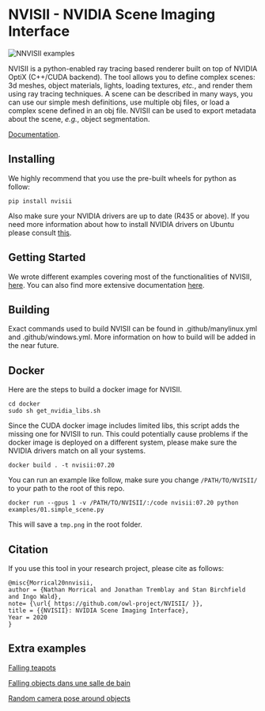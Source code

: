 # NVISII - NVIDIA Scene Imaging Interface

![NNVISII examples](https://i.imgur.com/A3MDFzy.png)

NVISII is a python-enabled ray tracing based renderer built on top of NVIDIA OptiX (C++/CUDA backend). 
The tool allows you to define complex scenes: 3d meshes, object materials, lights, loading textures, _etc._, and render 
them using ray tracing techniques. 
A scene can be described in many ways, you can use our simple mesh definitions, use multiple obj files, or 
load a complex scene defined in an obj file.
NVISII can be used to export metadata about the scene, _e.g._, object segmentation. 

[Documentation](https://www.nnvisii.com).

<!--
This library provides a simple, primarily python-user targeted, interface to rendering images of a virtual scene. Its key cornerstones are:

a) a relatively simple, RTX/OptiX-accelerated path tracer, and
b) a interface (available in both python and C) for declaring a scene, doing basic modifications to it, and rendering images

 The two primary goals of this lirary are
a) ease of use (in particular, for non-expert users, and from languages like python), and
b) ease of deployment (ie, allowing headless rendering, minimal dependenies, etc).
To be clear: This is an academic and research renderer. There will be more sophisticated renderers out there, as well as faster ones, better ones, etc;
the goal of _this_ project is to offer something that's easy to get started with.
 -->
## Installing

We highly recommend that you use the pre-built wheels for python as follow: 
```
pip install nvisii
```
Also make sure your NVIDIA drivers are up to date (R435 or above).
If you need more information about how to install NVIDIA drivers on Ubuntu please consult
[this](https://ingowald.blog/installing-the-latest-nvidia-driver-cuda-and-optix-on-linux-ubuntu-18-04/).


## Getting Started 

We wrote different examples covering most of the functionalities of NVISII, [here](examples/). 
You can also find more extensive documentation [here](https://www.nnvisii.com).

## Building 

Exact commands used to build NVISII can be found in .github/manylinux.yml and .github/windows.yml.
More information on how to build will be added in the near future. 

<!-- Although we do not recommend building nnvisii from scratch. Here are the rudimentary 
requirements: 
-->

## Docker

Here are the steps to build a docker image for NVISII. 

```
cd docker
sudo sh get_nvidia_libs.sh
```

Since the CUDA docker image includes limited libs, this script adds the missing one for NVISII to run. 
This could potentially cause problems if the docker image is deployed on a different system, 
please make sure the NVIDIA drivers match on all your systems. 

```
docker build . -t nvisii:07.20
```

You can run an example like follow, 
make sure you change `/PATH/TO/NVISII/` to your path to the root of this repo.   
```
docker run --gpus 1 -v /PATH/TO/NVISII/:/code nvisii:07.20 python examples/01.simple_scene.py
```
This will save a `tmp.png` in the root folder. 

## Citation

If you use this tool in your research project, please cite as follows:

    @misc{Morrical20nnvisii,
    author = {Nathan Morrical and Jonathan Tremblay and Stan Birchfield and Ingo Wald},
    note= {\url{ https://github.com/owl-project/NVISII/ }},
    title = {{NVISII}: NVIDIA Scene Imaging Interface},
    Year = 2020
    }

## Extra examples

[Falling teapots](https://imgur.com/Fzjg7ZQ)

[Falling objects dans une salle de bain](https://imgur.com/BqSKTO7)

[Random camera pose around objects](https://imgur.com/79eMgUv)

<!-- ## Code Structure

- submodules/ : external git submodule dependencies to build this
- nvisii/ : the (static) library that provides the renderer
    - nvisii/scene/ : code that maintains the nvisii "scene graph"
    - nvisii/render/ : the actual renderer(s) provided in this library
- cAPI/ : a extern "C" shared library/DLL interface for this library
- python/ : python interface for this library
- (?) tools/ : importer tools, as required for samples

## Building

todo

## Samples

todo: need (at least) the following samples

- load an OBJ file, declare camera and light, render an image, save as ppm

- same as before, but do simple modification of scene (ie, rotate it)

- same as before, but two scene (probably need way of "naming" objects when loading), with one rotating around the other

- same as before, but also render depth, and primID -->

